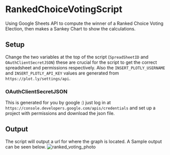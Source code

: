 # RankedChoiceVotingScript
Using Google Sheets API to compute the winner of a Ranked Choice Voting Election, then makes a Sankey Chart to show the calculations.

## Setup
Change the two variables at the top of the script (`SpreadSheetID` and `OAuthClientSecretJSON`) these are crucial for the script to get the correct spreadsheet and permissions respectively. Also the `INSERT_PLOTLY_USERNAME` and `INSERT_PLOTLY_API_KEY` values are generated from `https://plot.ly/settings/api`.

### OAuthClientSecretJSON
This is generated for you by google :) just log in at `https://console.developers.google.com/apis/credentials` and set up a project with permissions and download the json file.

## Output
The script will output a url for where the graph is located. A Sample output can be seen below.
![ranked_voting_photo](https://scontent-lga3-1.xx.fbcdn.net/v/t1.0-9/56696923_397162014448647_6961399597423919104_o.jpg?_nc_cat=109&_nc_ht=scontent-lga3-1.xx&oh=327c27bc2129dc54a62be5111d6ca812&oe=5D482A93)
